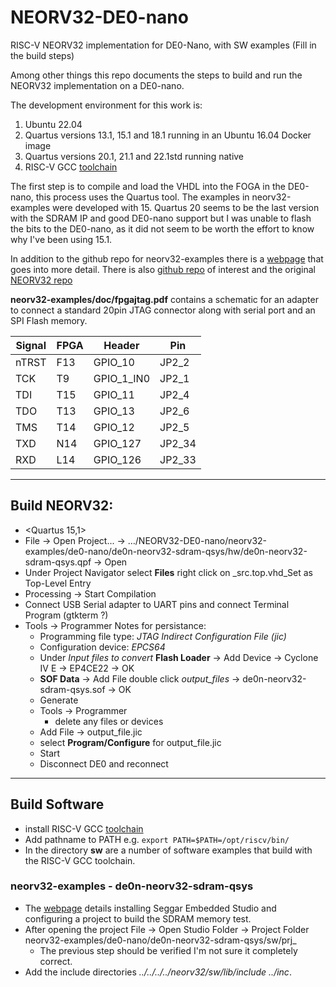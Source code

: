 # NEORV32-DE0-nano
RISC-V NEORV32 implementation for DE0-Nano, with SW examples (Fill in the build steps)

Among other things this repo documents the steps to build and run the NEORV32 implementation on a DE0-nano.

The development environment for this work is:
1. Ubuntu 22.04
2. Quartus versions 13.1, 15.1 and 18.1 running in an Ubuntu 16.04 Docker image
3. Quartus versions 20.1, 21.1 and 22.1std running native
4. RISC-V GCC [toolchain](https://www.emb4fun.de/riscv/neorv32/index.html)

The first step is to compile and load the VHDL into the FOGA in the DE0-nano, this process uses the Quartus tool. The examples in neorv32-examples were developed with 15. Quartus 20 seems to be the last version with the SDRAM IP and good DE0-nano support but I was unable to flash the bits to the DE0-nano, as it did not seem to be worth the effort to know why I've been using 15.1.

In addition to the github repo for neorv32-examples there is a [webpage](https://www.emb4fun.de/riscv/neorv32/index.html) that goes into more detail. There is also [github repo](https://www.emb4fun.de/riscv/neorv32/index.html) of interest and the original [NEORV32 repo](https://www.emb4fun.de/riscv/neorv32/index.html)

**neorv32-examples/doc/fpgajtag.pdf** contains a schematic for an adapter to connect a standard 20pin JTAG connector along with serial port and an SPI Flash memory.

|Signal|FPGA |Header    |Pin   |
|------|-----|----------|------|
|nTRST |F13  |GPIO_10   |JP2_2 |
|TCK   |T9   |GPIO_1_IN0|JP2_1 |
|TDI   |T15  |GPIO_11   |JP2_4 |
|TDO   |T13  |GPIO_13   |JP2_6 |
|TMS   |T14  |GPIO_12   |JP2_5 |
|TXD   |N14  |GPIO_127  |JP2_34|
|RXD   |L14  |GPIO_126  |JP2_33|

---
## Build NEORV32:
* <Quartus 15,1>
* File -> Open Project... -> …/NEORV32-DE0-nano/neorv32-examples/de0-nano/de0n-neorv32-sdram-qsys/hw/de0n-neorv32-sdram-qsys.qpf -> Open
* Under Project Navigator select **Files** right click on _src.top.vhd_Set as Top-Level Entry
* Processing -> Start Compilation
* Connect USB Serial adapter to UART pins and connect Terminal Program (gtkterm ?)
* Tools -> Programmer
  Notes for persistance:
  * Programming file type: _JTAG Indirect Configuration File (jic)_
  * Configuration device: _EPCS64_
  * Under _Input files to convert_ **Flash Loader** -> Add Device -> Cyclone IV E -> EP4CE22 -> OK
  *  **SOF Data** -> Add File double click *output_files* -> de0n-neorv32-sdram-qsys.sof -> OK
  *  Generate
  *  Tools -> Programmer
     * delete any files or devices
  *  Add File -> output_file.jic
  *  select **Program/Configure** for output_file.jic
  *  Start
  *  Disconnect DE0 and reconnect
---
## Build Software

* install RISC-V GCC [toolchain](https://www.emb4fun.de/riscv/neorv32/index.html)
* Add pathname to PATH e.g. ```export PATH=$PATH=/opt/riscv/bin/```
* In the directory **sw** are a number of software examples that build with the RISC-V GCC toolchain.

### neorv32-examples - de0n-neorv32-sdram-qsys

* The [webpage](https://www.emb4fun.de/riscv/ses4rv/index.html) details installing Seggar Embedded Studio and configuring a project to build the SDRAM memory test.
* After opening the project File -> Open Studio Folder -> Project Folder  neorv32-examples/de0-nano/de0n-neorv32-sdram-qsys/sw/prj_
  * The previous step should be verified I'm not sure it completely correct.
* Add the include directories _../../../../neorv32/sw/lib/include ../inc_.

